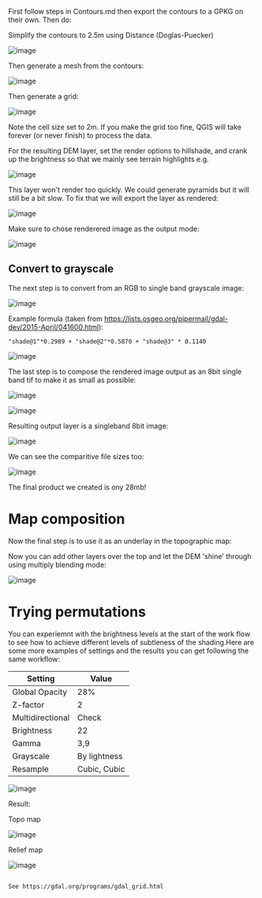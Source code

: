 


First follow steps in Contours.md then export the contours to a GPKG on their own. Then do:


Simplify the contours to 2.5m using Distance (Doglas-Puecker)

![image](https://user-images.githubusercontent.com/178003/120866157-44c5c280-c587-11eb-9498-6240727e2f56.png)

Then generate a mesh from the contours: 

![image](https://user-images.githubusercontent.com/178003/120866951-d4b83c00-c588-11eb-825f-13a3918e3adf.png)

Then generate a grid:

![image](https://user-images.githubusercontent.com/178003/120868141-34afe200-c58b-11eb-90d9-a9f5062ce78f.png)

Note the cell size set to 2m. If you make the grid too fine, QGIS will take forever (or never finish) to process the data.

For the resulting DEM layer, set the render options to hillshade, and crank up the brightness so that we mainly see terrain highlights e.g.

![image](https://user-images.githubusercontent.com/178003/120868344-c881ae00-c58b-11eb-8f60-5f9e92c22529.png)

This layer won't render too quickly. We could generate pyramids but it will still be a bit slow. To fix that we will export the layer as rendered:

![image](https://user-images.githubusercontent.com/178003/120868502-1a2a3880-c58c-11eb-85c1-4e762deb8c42.png)

Make sure to chose renderered image as the output mode:

![image](https://user-images.githubusercontent.com/178003/120868677-79884880-c58c-11eb-9ef3-dac4bac88322.png)

## Convert to grayscale

The next step is to convert from an RGB to single band grayscale image:

![image](https://user-images.githubusercontent.com/178003/120869560-9faee800-c58e-11eb-9772-529538fb6340.png)


Example formula (taken from https://lists.osgeo.org/pipermail/gdal-dev/2015-April/041600.html):

```
"shade@1"*0.2989 + "shade@2"*0.5870 + "shade@3" * 0.1140
```

![image](https://user-images.githubusercontent.com/178003/120869649-d08f1d00-c58e-11eb-9b59-aa724e3abe4c.png)


The last step is to compose the rendered image output as an 8bit single band tif to make it as small as possible:

![image](https://user-images.githubusercontent.com/178003/120869676-e1d82980-c58e-11eb-978a-bd8ed3467978.png)


![image](https://user-images.githubusercontent.com/178003/120869933-83f81180-c58f-11eb-8456-65355bb5ce67.png)

Resulting output layer is a singleband 8bit image:

![image](https://user-images.githubusercontent.com/178003/120870118-fbc63c00-c58f-11eb-8f88-48b0b5f4e7db.png)


We can see the comparitive file sizes too:

![image](https://user-images.githubusercontent.com/178003/120870175-231d0900-c590-11eb-904c-714177d1bc2a.png)

The final product we created is ony 28mb!

# Map composition

Now the final step is to use it as an underlay in the topographic map:

Now you can add other layers over the top and let the DEM 'shine' through using multiply blending mode:

![image](https://user-images.githubusercontent.com/178003/120870400-c0783d00-c590-11eb-8a9e-955b1b16f5df.png)


# Trying permutations

You can experiemnt with the brightness levels at the start of the work flow to see how to achieve different levels of subtleness of the shading.Here are some more examples of settings and the results you can get following the same workflow:


Setting | Value
--------| ------
Global Opacity| 28%
Z-factor| 2
Multidirectional| Check
Brightness| 22
Gamma| 3,9
Grayscale| By lightness
Resample| Cubic, Cubic

![image](https://user-images.githubusercontent.com/178003/120882385-5a5eda80-c5cf-11eb-9479-b5cad7a3004d.png)


Result:

Topo map

![image](https://user-images.githubusercontent.com/178003/120883122-5df46080-c5d3-11eb-96b6-1c211dc06e55.png)

Relief map

![image](https://user-images.githubusercontent.com/178003/120883178-9dbb4800-c5d3-11eb-9455-af316d762baf.png)





```

See https://gdal.org/programs/gdal_grid.html
